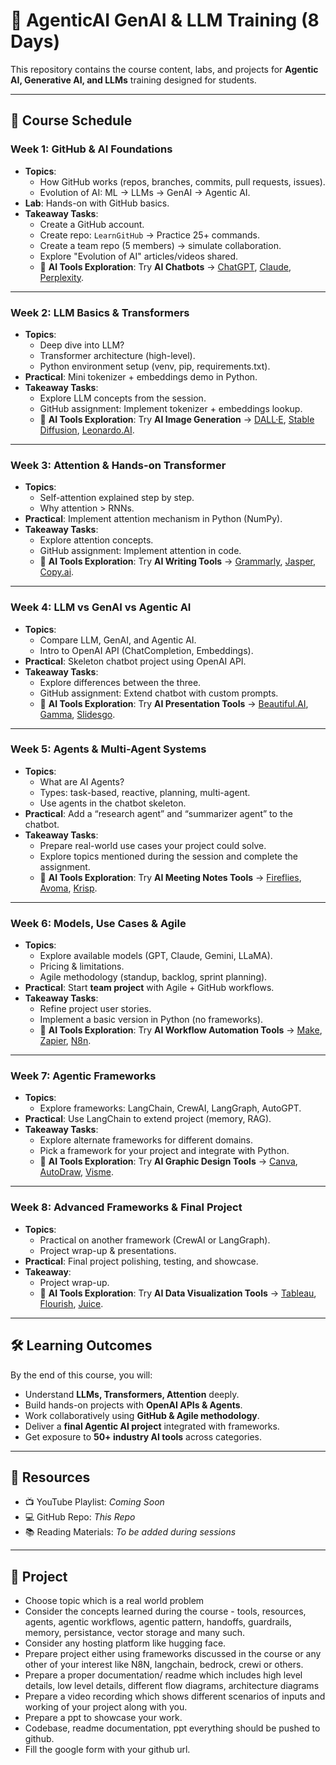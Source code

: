 # 🚀 AgenticAI GenAI & LLM Training (8 Days)

This repository contains the course content, labs, and projects for **Agentic AI, Generative AI, and LLMs** training designed for students.  

---

## 📅 Course Schedule

### **Week 1: GitHub & AI Foundations**
- **Topics**:
  - How GitHub works (repos, branches, commits, pull requests, issues).
  - Evolution of AI: ML → LLMs → GenAI → Agentic AI.
- **Lab**: Hands-on with GitHub basics.
- **Takeaway Tasks**:
  - Create a GitHub account.
  - Create repo: `LearnGitHub` → Practice 25+ commands.
  - Create a team repo (5 members) → simulate collaboration.
  - Explore "Evolution of AI" articles/videos shared.
  - 🔎 **AI Tools Exploration**: Try **AI Chatbots** → [ChatGPT](https://chat.openai.com), [Claude](https://claude.ai), [Perplexity](https://perplexity.ai).  

---

### **Week 2: LLM Basics & Transformers**
- **Topics**:
  - Deep dive into LLM?
  - Transformer architecture (high-level).
  - Python environment setup (venv, pip, requirements.txt).
- **Practical**: Mini tokenizer + embeddings demo in Python.
- **Takeaway Tasks**:
  - Explore LLM concepts from the session.
  - GitHub assignment: Implement tokenizer + embeddings lookup.
  - 🔎 **AI Tools Exploration**: Try **AI Image Generation** → [DALL·E](https://openai.com/dall-e), [Stable Diffusion](https://stability.ai), [Leonardo.AI](https://leonardo.ai).  

---

### **Week 3: Attention & Hands-on Transformer**
- **Topics**:
  - Self-attention explained step by step.
  - Why attention > RNNs.
- **Practical**: Implement attention mechanism in Python (NumPy).
- **Takeaway Tasks**:
  - Explore attention concepts.
  - GitHub assignment: Implement attention in code.
  - 🔎 **AI Tools Exploration**: Try **AI Writing Tools** → [Grammarly](https://grammarly.com), [Jasper](https://jasper.ai), [Copy.ai](https://copy.ai).  

---

### **Week 4: LLM vs GenAI vs Agentic AI**
- **Topics**:
  - Compare LLM, GenAI, and Agentic AI.
  - Intro to OpenAI API (ChatCompletion, Embeddings).
- **Practical**: Skeleton chatbot project using OpenAI API.
- **Takeaway Tasks**:
  - Explore differences between the three.
  - GitHub assignment: Extend chatbot with custom prompts.
  - 🔎 **AI Tools Exploration**: Try **AI Presentation Tools** → [Beautiful.AI](https://www.beautiful.ai), [Gamma](https://gamma.app), [Slidesgo](https://slidesgo.com).  

---

### **Week 5: Agents & Multi-Agent Systems**
- **Topics**:
  - What are AI Agents?
  - Types: task-based, reactive, planning, multi-agent.
  - Use agents in the chatbot skeleton.
- **Practical**: Add a “research agent” and “summarizer agent” to the chatbot.
- **Takeaway Tasks**:
  - Prepare real-world use cases your project could solve.
  - Explore topics mentioned during the session and complete the assignment.
  - 🔎 **AI Tools Exploration**: Try **AI Meeting Notes Tools** → [Fireflies](https://fireflies.ai), [Avoma](https://www.avoma.com), [Krisp](https://krisp.ai).  

---

### **Week 6: Models, Use Cases & Agile**
- **Topics**:
  - Explore available models (GPT, Claude, Gemini, LLaMA).
  - Pricing & limitations.
  - Agile methodology (standup, backlog, sprint planning).
- **Practical**: Start **team project** with Agile + GitHub workflows.
- **Takeaway Tasks**:
  - Refine project user stories.
  - Implement a basic version in Python (no frameworks).
  - 🔎 **AI Tools Exploration**: Try **AI Workflow Automation Tools** → [Make](https://www.make.com), [Zapier](https://zapier.com), [N8n](https://n8n.io).  

---

### **Week 7: Agentic Frameworks**
- **Topics**:
  - Explore frameworks: LangChain, CrewAI, LangGraph, AutoGPT.
- **Practical**: Use LangChain to extend project (memory, RAG).
- **Takeaway Tasks**:
  - Explore alternate frameworks for different domains.
  - Pick a framework for your project and integrate with Python.
  - 🔎 **AI Tools Exploration**: Try **AI Graphic Design Tools** → [Canva](https://canva.com), [AutoDraw](https://www.autodraw.com), [Visme](https://www.visme.co).  

---

### **Week 8: Advanced Frameworks & Final Project**
- **Topics**:
  - Practical on another framework (CrewAI or LangGraph).
  - Project wrap-up & presentations.
- **Practical**: Final project polishing, testing, and showcase.
- **Takeaway**:
  - Project wrap-up.
  - 🔎 **AI Tools Exploration**: Try **AI Data Visualization Tools** → [Tableau](https://www.tableau.com), [Flourish](https://flourish.studio), [Juice](https://www.juiceanalytics.com).  

---

## 🛠 Learning Outcomes
By the end of this course, you will:
- Understand **LLMs, Transformers, Attention** deeply.
- Build hands-on projects with **OpenAI APIs & Agents**.
- Work collaboratively using **GitHub & Agile methodology**.
- Deliver a **final Agentic AI project** integrated with frameworks.
- Get exposure to **50+ industry AI tools** across categories.  

---

## 📌 Resources
- 📺 YouTube Playlist: *Coming Soon*  
- 💻 GitHub Repo: *This Repo*  
- 📚 Reading Materials: *To be added during sessions*  

---
## 📌 Project
 - Choose topic which is a real world problem
 - Consider the concepts learned during the course - tools, resources, agents, agentic workflows, agentic pattern, handoffs, guardrails, memory, persistance, vector storage and many such.
 - Consider any hosting platform like hugging face.
 - Prepare project either using frameworks discussed in the course or any other of your interest like N8N, langchain, bedrock, crewi or others.
 - Prepare a proper documentation/ readme which includes high level details, low level details, different flow diagrams, architecture diagrams
- Prepare a video recording which shows different scenarios of inputs and working of your project along with you.
- Prepare a ppt to showcase your work.
- Codebase, readme documentation, ppt everything should be pushed to github.
- Fill the google form with your github url.
